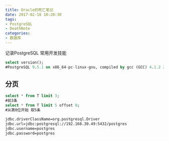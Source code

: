```yaml
---
title: Oracle的死亡笔记
date: 2017-02-18 10:20:30
tags:
- PostgreSQL
- DeathNote
categories: 
- 数据库
---
```

记录PostgreSQL 常用开发技能

<!--more-->


```sql
select version();
#PostgreSQL 9.5.1 on x86_64-pc-linux-gnu, compiled by gcc (GCC) 4.1.2 20080704 (Red Hat 4.1.2-55), 64-bit
```

## 分页

```sql
select * from T limit 3;
#前3条
select * from T limit 5 offset 0;
#从第0位开始 取5条
```




```bash
jdbc.driverClassName=org.postgresql.Driver
jdbc.url=jdbc:postgresql://192.168.30.49:5432/postgres
jdbc.username=postgres
jdbc.password=postgres
```